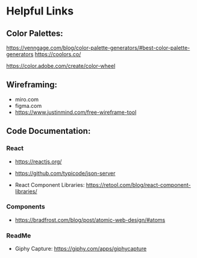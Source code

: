 # Helpful Links

## Color Palettes: 
https://venngage.com/blog/color-palette-generators/#best-color-palette-generators
https://coolors.co/

https://color.adobe.com/create/color-wheel

## Wireframing:

- miro.com
- figma.com
- https://www.justinmind.com/free-wireframe-tool

## Code Documentation: 

### React
- https://reactjs.org/

- https://github.com/typicode/json-server

- React Component Libraries: https://retool.com/blog/react-component-libraries/

### Components

- https://bradfrost.com/blog/post/atomic-web-design/#atoms

### ReadMe

- Giphy Capture: https://giphy.com/apps/giphycapture
